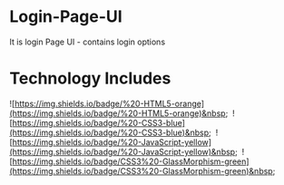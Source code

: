 # Login-Page-UI
It is login Page UI - contains login options

# Technology Includes
![https://img.shields.io/badge/%20-HTML5-orange](https://img.shields.io/badge/%20-HTML5-orange)&nbsp;&nbsp;
![https://img.shields.io/badge/%20-CSS3-blue](https://img.shields.io/badge/%20-CSS3-blue)&nbsp;&nbsp;
![https://img.shields.io/badge/%20-JavaScript-yellow](https://img.shields.io/badge/%20-JavaScript-yellow)&nbsp;&nbsp;
![https://img.shields.io/badge/CSS3%20-GlassMorphism-green](https://img.shields.io/badge/CSS3%20-GlassMorphism-green)&nbsp;&nbsp;
